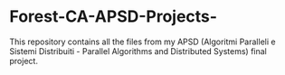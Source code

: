 # Forest-CA-APSD-Projects-
This repository contains all the files from my APSD (Algoritmi Paralleli e Sistemi Distribuiti - Parallel Algorithms and Distributed Systems) final project.
